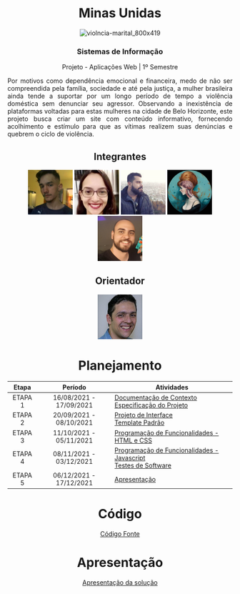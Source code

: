 <div align="center">

<h1>Minas Unidas</h1>

![violncia-marital_800x419](https://user-images.githubusercontent.com/89818186/133852146-0873f465-b77f-41fe-ad5e-5bddb97b6e1c.jpg)

<h3>Sistemas de Informação</h3>

Projeto - Aplicações Web | 1º Semestre
  
<div align="justify">
  
<p>Por motivos como dependência emocional e financeira, medo de não ser compreendida pela família, sociedade e até pela justiça, a mulher brasileira ainda tende a suportar por um longo período de tempo a violência doméstica sem denunciar seu agressor. Observando a inexistência de plataformas voltadas para estas mulheres na cidade de Belo Horizonte, este projeto busca criar um site com conteúdo informativo, fornecendo acolhimento e estímulo para que as vítimas realizem suas denúncias e quebrem o ciclo de violência.</p>

</div>

<div align="center">

## Integrantes

<a href="https://github.com/ptrindader" title="Pedro Trindade Reis" rel="nofollow"><img src="docs/img/Pedro%20Trindade.png" alt="logo" data-canonical-src="https://github.com/ptrindader" width="100vw"/></a> 
<a href="https://github.com/marianapresoti" title="Mariana Presoti" rel="nofollow"><img src="docs/img/Mariana%20Presoti.png" alt="logo" data-canonical-src="https://github.com/marianapresoti" width="100vw"/></a> 
<a href="https://github.com/lcferre20" title="Luiz Carlos Ferreira da Silva" rel="nofollow"><img src="docs/img/Carlos%20Ferreira.png" alt="logo" data-canonical-src="https://github.com/lcferre20" width="100vw"/></a> 
<a href="https://github.com/carolinamns" title="Anira Carolina Meneses de Carvalho Moura" rel="nofollow"><img src="docs/img/Anira%20Carolina.png" alt="logo" data-canonical-src="https://github.com/carolinamns" width="100vw"/></a> 
<a href="https://github.com/rafamacb" title="Rafael Machado Bueno" rel="nofollow"><img src="docs/img/Rafael%20Machado.png" alt="logo" data-canonical-src="https://github.com/rafamacb" width="100vw"/></a> 


## Orientador

<a href="https://github.com/hugodepaula" title="Hugo Bastos De Paula" rel="nofollow"><img src="docs/img/Hugo%20Bastos%20De%20Paula.png" alt="logo" data-canonical-src="https://github.com/hugodepaula" width="100vw"/></a>

# Planejamento

| Etapa         | Período                   | Atividades |
|  :----:   |  :----:               | ----------- |
| ETAPA 1       | 16/08/2021 - 17/09/2021   |[Documentação de Contexto](docs/context.md) <br> [Especificação do Projeto](docs/especification.md) |
| ETAPA 2       | 20/09/2021 - 08/10/2021   |[Projeto de Interface](docs/interface.md) <br> [Template Padrão](docs/template.md) |
| ETAPA 3       | 11/10/2021 - 05/11/2021   |[Programação de Funcionalidades - HTML e CSS](docs/development.md) |
| ETAPA 4       | 08/11/2021 - 03/12/2021   |[Programação de Funcionalidades - Javascript](docs/development.md) <br> [Testes de Software ](docs/tests.md) |
| ETAPA 5       | 06/12/2021 - 17/12/2021   | [Apresentação](presentation/README.md) |

# Código

<a href="src/README.md"> Código Fonte</a>

# Apresentação

<a href="presentation/README.md"> Apresentação da solução</a>

</div>

